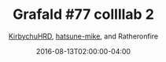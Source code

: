 ---
title: "Grafald #77 collllab 2"
type: "image"
date: 2016-08-13T02:00:00-04:00
draft: false
categories:
- comics
- collaborations
tags:
- grafald
image_path: "/projects/grafald/comics/img/2016/77.png"
alt_text: ""
is_subpage: true
author: "[KirbychuHRD](https://cohost.org/KirbychuHRD), [hatsune-mike](https://cohost.org/hatsune-mike), and Ratheronfire"
---